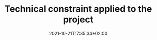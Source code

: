 ---
title: "Technical constraint applied to the project"
date: 2021-10-21T17:35:34+02:00
draft: false
tags: ["rapport"]
weight: 3
---